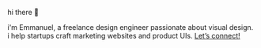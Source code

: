 hi there 👋

i'm Emmanuel, a freelance design engineer passionate about visual design.
i help startups craft marketing websites and product UIs. 
[Let’s connect!](mailto:hiyankey@gmail.com)


